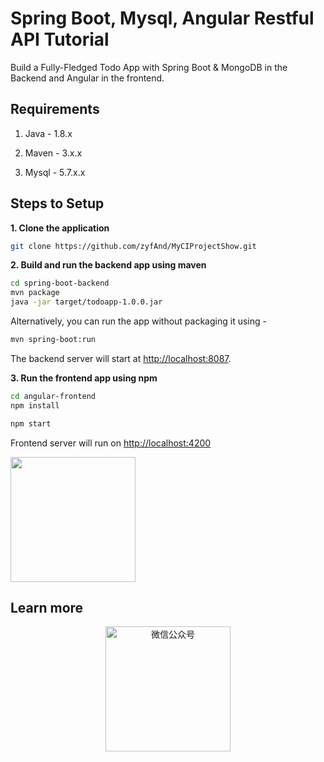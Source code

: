 # Spring Boot, Mysql, Angular Restful API Tutorial

Build a Fully-Fledged Todo App with Spring Boot & MongoDB in the Backend and Angular in the frontend.

## Requirements

1. Java - 1.8.x

2. Maven - 3.x.x

3. Mysql - 5.7.x.x

## Steps to Setup

**1. Clone the application**

```bash
git clone https://github.com/zyfAnd/MyCIProjectShow.git
```

**2. Build and run the backend app using maven**

```bash
cd spring-boot-backend
mvn package
java -jar target/todoapp-1.0.0.jar
```

Alternatively, you can run the app without packaging it using -

```bash
mvn spring-boot:run
```

The backend server will start at <http://localhost:8087>.

**3. Run the frontend app using npm**

```bash
cd angular-frontend
npm install
```

```bash
npm start
```

Frontend server will run on <http://localhost:4200>



<img style="width:200px;" src="http://ouk8myx67.bkt.clouddn.com/SHOWPage.png" />

## Learn more

<!-- ![微信公众号](http://ouk8myx67.bkt.clouddn.com/qrcode_for_gh_0c9cf410a7cb_258.jpg) -->
<p style="text-align:center;">
    <img style="width:200px;" src="http://ouk8myx67.bkt.clouddn.com/qrcode_for_gh_0c9cf410a7cb_258.jpg" alt="微信公众号"/>
</p>
